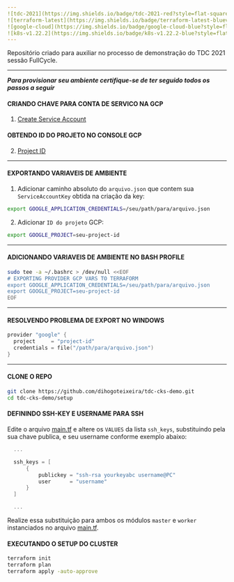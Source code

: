 ```yaml
---
![tdc-2021](https://img.shields.io/badge/tdc-2021-red?style=flat-square)
![terraform-latest](https://img.shields.io/badge/terraform-latest-blueviolet?style=flat-square)
![google-cloud](https://img.shields.io/badge/google-cloud-blue?style=flat-square)
![k8s-v1.22.2](https://img.shields.io/badge/k8s-v1.22.2-blue?style=flat-square)
---
```


Repositório criado para auxiliar no processo de demonstração do TDC 2021 sessão FullCycle.

---

***Para provisionar seu ambiente certifique-se de ter seguido todos os passos a seguir***

#### CRIANDO CHAVE PARA CONTA DE SERVICO NA GCP

1. [Create Service Account](https://console.cloud.google.com/apis/credentials/serviceaccountkey "Create Service Account")

#### OBTENDO ID DO PROJETO NO CONSOLE GCP

2. [Project ID](https://console.cloud.google.com/home/dashboard "Project ID")

---
#### EXPORTANDO VARIAVEIS DE AMBIENTE

1. Adicionar caminho absoluto do `arquivo.json` que contem sua `ServiceAccountKey` obtida na criação da key:
```sh
export GOOGLE_APPLICATION_CREDENTIALS=/seu/path/para/arquivo.json
```

2. Adicionar `ID do projeto` GCP:
```sh
export GOOGLE_PROJECT=seu-project-id
```

---
#### ADICIONANDO VARIAVEIS DE AMBIENTE NO BASH PROFILE

```sh
sudo tee -a ~/.bashrc > /dev/null <<EOF
# EXPORTING PROVIDER GCP VARS TO TERRAFORM
export GOOGLE_APPLICATION_CREDENTIALS=/seu/path/para/arquivo.json
export GOOGLE_PROJECT=seu-project-id
EOF
```
---
#### RESOLVENDO PROBLEMA DE EXPORT NO WINDOWS

```go
provider "google" {
  project     = "project-id"
  credentials = file("/path/para/arquivo.json")
}
```
---

#### CLONE O REPO

```sh
git clone https://github.com/dihogoteixeira/tdc-cks-demo.git
cd tdc-cks-demo/setup
```

#### DEFININDO SSH-KEY E USERNAME PARA SSH

Edite o arquivo [main.tf](setup/main.tf) e altere os `VALUES` da lista `ssh_keys`, substituindo pela sua chave publica, e seu username conforme exemplo abaixo:

```go
  ...

  ssh_keys = [
      {
          publickey = "ssh-rsa yourkeyabc username@PC"
          user      = "username"
      } 
  ]

  ...
```

Realize essa substituição para ambos os módulos `master` e `worker` instanciados no arquivo [main.tf](setup/main.tf).

#### EXECUTANDO O SETUP DO CLUSTER

```sh
terraform init
terraform plan
terraform apply -auto-approve
```